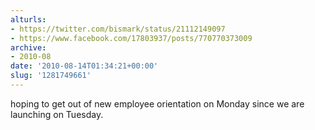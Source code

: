 ```yaml
---
alturls:
- https://twitter.com/bismark/status/21112149097
- https://www.facebook.com/17803937/posts/770770373009
archive:
- 2010-08
date: '2010-08-14T01:34:21+00:00'
slug: '1281749661'
---
```


hoping to get out of new employee orientation on Monday since we are launching on Tuesday.

